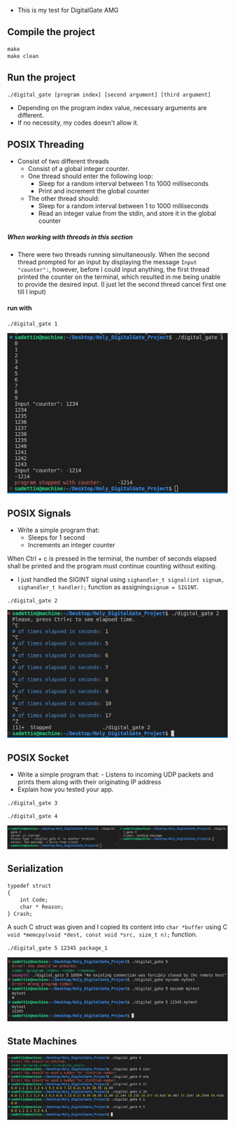 - This is my test for DigitalGate AMG

## Compile the project
```
make
make clean
```

## Run the project
```
./digital_gate [program index] [second argument] [third argument]
```
- Depending on the program index value, necessary arguments are different.
- If no necessity, my codes doesn't allow it.

## POSIX Threading

- Consist of two different threads
    - Consist of a global integer counter.
    - One thread should enter the following loop:
        - Sleep for a random interval between 1 to 1000 milliseconds
        - Print and increment the global counter
    - The other thread should:
        - Sleep for a random interval between 1 to 1000 milliseconds
        - Read an integer value from the stdin, and store it in the global counter

##### When working with threads in this section
- There were two threads running simultaneously. When the second thread prompted for an input by displaying the message ```Input "counter":```, however, before I could input anything, the first thread printed the counter on the terminal, which resulted in me being unable to provide the desired input.
(I just let the second thread cancel first one till I input)

#### run with
```
./digital_gate 1
```
![an image](images/digital_gate_1.png)

## POSIX Signals

- Write a simple program that:
    - Sleeps for 1 second
    - Increments an integer counter

When Ctrl + c is pressed in the terminal, the number of seconds elapsed shall be printed and the program must continue counting without exiting.

- I just handled the SIGINT signal using ```sighandler_t signal(int signum, sighandler_t handler);``` function as assigning```signum = SIGINT```.

```
./digital_gate 2
```
![an image](images/digital_gate_2.png)

## POSIX Socket
- Write a simple program that: - Listens to incoming UDP packets and prints them along with their originating IP address
- Explain how you tested your app.
```
./digital_gate 3
```
```
./digital_gate 4
```
![an image](images/digital_gate_3_4.png)

## Serialization
```
typedef struct
{
    int Code;
    char * Reason;
} Crash;
```
A such C struct was given and I copied its content into ```char *buffer``` using C ``` void *memcpy(void *dest, const void *src, size_t n);``` function.
```
./digital_gate 5 12345 package_1
```
![an image](images/digital_gate_5.png)

## State Machines
![an image](images/digital_gate_6.png)
